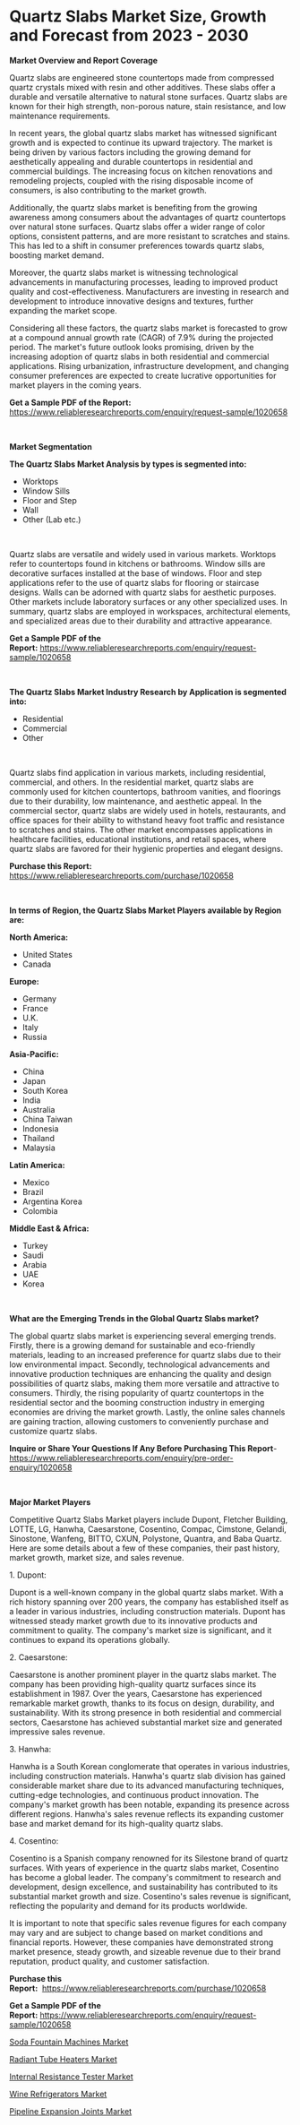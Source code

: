 <p><h1>Quartz Slabs Market Size, Growth and Forecast from 2023 - 2030</h1></p><p><strong>Market Overview and Report Coverage</strong></p>
<p><p>Quartz slabs are engineered stone countertops made from compressed quartz crystals mixed with resin and other additives. These slabs offer a durable and versatile alternative to natural stone surfaces. Quartz slabs are known for their high strength, non-porous nature, stain resistance, and low maintenance requirements.</p><p>In recent years, the global quartz slabs market has witnessed significant growth and is expected to continue its upward trajectory. The market is being driven by various factors including the growing demand for aesthetically appealing and durable countertops in residential and commercial buildings. The increasing focus on kitchen renovations and remodeling projects, coupled with the rising disposable income of consumers, is also contributing to the market growth.</p><p>Additionally, the quartz slabs market is benefiting from the growing awareness among consumers about the advantages of quartz countertops over natural stone surfaces. Quartz slabs offer a wider range of color options, consistent patterns, and are more resistant to scratches and stains. This has led to a shift in consumer preferences towards quartz slabs, boosting market demand.</p><p>Moreover, the quartz slabs market is witnessing technological advancements in manufacturing processes, leading to improved product quality and cost-effectiveness. Manufacturers are investing in research and development to introduce innovative designs and textures, further expanding the market scope.</p><p>Considering all these factors, the quartz slabs market is forecasted to grow at a compound annual growth rate (CAGR) of 7.9% during the projected period. The market's future outlook looks promising, driven by the increasing adoption of quartz slabs in both residential and commercial applications. Rising urbanization, infrastructure development, and changing consumer preferences are expected to create lucrative opportunities for market players in the coming years.</p></p>
<p><strong>Get a Sample PDF of the Report:</strong> <a href="https://www.reliableresearchreports.com/enquiry/request-sample/1020658">https://www.reliableresearchreports.com/enquiry/request-sample/1020658</a></p>
<p>&nbsp;</p>
<p><strong>Market Segmentation</strong></p>
<p><strong>The Quartz Slabs Market Analysis by types is segmented into:</strong></p>
<p><ul><li>Worktops</li><li>Window Sills</li><li>Floor and Step</li><li>Wall</li><li>Other (Lab etc.)</li></ul></p>
<p>&nbsp;</p>
<p><p>Quartz slabs are versatile and widely used in various markets. Worktops refer to countertops found in kitchens or bathrooms. Window sills are decorative surfaces installed at the base of windows. Floor and step applications refer to the use of quartz slabs for flooring or staircase designs. Walls can be adorned with quartz slabs for aesthetic purposes. Other markets include laboratory surfaces or any other specialized uses. In summary, quartz slabs are employed in workspaces, architectural elements, and specialized areas due to their durability and attractive appearance.</p></p>
<p><strong>Get a Sample PDF of the Report:</strong>&nbsp;<a href="https://www.reliableresearchreports.com/enquiry/request-sample/1020658">https://www.reliableresearchreports.com/enquiry/request-sample/1020658</a></p>
<p>&nbsp;</p>
<p><strong>The Quartz Slabs Market Industry Research by Application is segmented into:</strong></p>
<p><ul><li>Residential</li><li>Commercial</li><li>Other</li></ul></p>
<p>&nbsp;</p>
<p><p>Quartz slabs find application in various markets, including residential, commercial, and others. In the residential market, quartz slabs are commonly used for kitchen countertops, bathroom vanities, and floorings due to their durability, low maintenance, and aesthetic appeal. In the commercial sector, quartz slabs are widely used in hotels, restaurants, and office spaces for their ability to withstand heavy foot traffic and resistance to scratches and stains. The other market encompasses applications in healthcare facilities, educational institutions, and retail spaces, where quartz slabs are favored for their hygienic properties and elegant designs.</p></p>
<p><strong>Purchase this Report:</strong>&nbsp; <a href="https://www.reliableresearchreports.com/purchase/1020658">https://www.reliableresearchreports.com/purchase/1020658</a></p>
<p>&nbsp;</p>
<p><strong>In terms of Region, the Quartz Slabs Market Players available by Region are:</strong></p>
<p>
    <p> <strong> North America: </strong>
        <ul>
            <li>United States</li>
            <li>Canada</li>
        </ul>
        </p> 
    <p> <strong> Europe: </strong>
        <ul>
            <li>Germany</li>
            <li>France</li>
            <li>U.K.</li>
            <li>Italy</li>
            <li>Russia</li>
        </ul>
        </p> 
    <p> <strong> Asia-Pacific: </strong>
        <ul>
            <li>China</li>
            <li>Japan</li>
            <li>South Korea</li>
            <li>India</li>
            <li>Australia</li>
            <li>China Taiwan</li>
            <li>Indonesia</li>
            <li>Thailand</li>
            <li>Malaysia</li>
        </ul>
        </p> 
    <p> <strong> Latin America: </strong>
        <ul>
            <li>Mexico</li>
            <li>Brazil</li>
            <li>Argentina Korea</li>
            <li>Colombia</li>
        </ul>
        </p> 
    <p> <strong> Middle East & Africa: </strong>
        <ul>
            <li>Turkey</li>
            <li>Saudi</li>
            <li>Arabia</li>
            <li>UAE</li>
            <li>Korea</li>
        </ul>
    </p>
    </p>
<p>&nbsp;</p>
<p><strong>What are the Emerging Trends in the Global Quartz Slabs market?</strong></p>
<p><p>The global quartz slabs market is experiencing several emerging trends. Firstly, there is a growing demand for sustainable and eco-friendly materials, leading to an increased preference for quartz slabs due to their low environmental impact. Secondly, technological advancements and innovative production techniques are enhancing the quality and design possibilities of quartz slabs, making them more versatile and attractive to consumers. Thirdly, the rising popularity of quartz countertops in the residential sector and the booming construction industry in emerging economies are driving the market growth. Lastly, the online sales channels are gaining traction, allowing customers to conveniently purchase and customize quartz slabs.</p></p>
<p><strong>Inquire or Share Your Questions If Any Before Purchasing This Report</strong>- <a href="https://www.reliableresearchreports.com/enquiry/pre-order-enquiry/1020658">https://www.reliableresearchreports.com/enquiry/pre-order-enquiry/1020658</a></p>
<p>&nbsp;</p>
<p><strong>Major Market Players</strong></p>
<p><p>Competitive Quartz Slabs Market players include Dupont, Fletcher Building, LOTTE, LG, Hanwha, Caesarstone, Cosentino, Compac, Cimstone, Gelandi, Sinostone, Wanfeng, BITTO, CXUN, Polystone, Quantra, and Baba Quartz. Here are some details about a few of these companies, their past history, market growth, market size, and sales revenue.</p><p>1. Dupont:</p><p>Dupont is a well-known company in the global quartz slabs market. With a rich history spanning over 200 years, the company has established itself as a leader in various industries, including construction materials. Dupont has witnessed steady market growth due to its innovative products and commitment to quality. The company's market size is significant, and it continues to expand its operations globally.</p><p>2. Caesarstone:</p><p>Caesarstone is another prominent player in the quartz slabs market. The company has been providing high-quality quartz surfaces since its establishment in 1987. Over the years, Caesarstone has experienced remarkable market growth, thanks to its focus on design, durability, and sustainability. With its strong presence in both residential and commercial sectors, Caesarstone has achieved substantial market size and generated impressive sales revenue.</p><p>3. Hanwha:</p><p>Hanwha is a South Korean conglomerate that operates in various industries, including construction materials. Hanwha's quartz slab division has gained considerable market share due to its advanced manufacturing techniques, cutting-edge technologies, and continuous product innovation. The company's market growth has been notable, expanding its presence across different regions. Hanwha's sales revenue reflects its expanding customer base and market demand for its high-quality quartz slabs.</p><p>4. Cosentino:</p><p>Cosentino is a Spanish company renowned for its Silestone brand of quartz surfaces. With years of experience in the quartz slabs market, Cosentino has become a global leader. The company's commitment to research and development, design excellence, and sustainability has contributed to its substantial market growth and size. Cosentino's sales revenue is significant, reflecting the popularity and demand for its products worldwide.</p><p>It is important to note that specific sales revenue figures for each company may vary and are subject to change based on market conditions and financial reports. However, these companies have demonstrated strong market presence, steady growth, and sizeable revenue due to their brand reputation, product quality, and customer satisfaction.</p></p>
<p><strong>Purchase this Report:</strong>&nbsp;&nbsp;<a href="https://www.reliableresearchreports.com/purchase/1020658">https://www.reliableresearchreports.com/purchase/1020658</a></p>
<p></p>
<p><strong>Get a Sample PDF of the Report:</strong>&nbsp;<a href="https://www.reliableresearchreports.com/enquiry/request-sample/1020658">https://www.reliableresearchreports.com/enquiry/request-sample/1020658</a></p>
<p><p><a href="https://medium.com/@nicholasgarcia1914/decoding-soda-fountain-machines-market-metrics-market-share-trends-and-growth-patterns-da30d8ca4dd5">Soda Fountain Machines Market</a></p><p><a href="https://medium.com/@royross51/analyzing-radiant-tube-heaters-market-global-industry-perspective-and-forecast-2023-to-2030-94746e90cbb1">Radiant Tube Heaters Market</a></p><p><a href="https://medium.com/@henrywheeler53/internal-resistance-tester-market-insights-into-market-cagr-market-trends-and-growth-strategies-999dfd03ee07">Internal Resistance Tester Market</a></p><p><a href="https://medium.com/@frankpeters35/wine-refrigerators-market-furnishes-information-on-market-share-market-trends-and-market-growth-61f9f8bdde78">Wine Refrigerators Market</a></p><p><a href="https://medium.com/@timothychapman46/pipeline-expansion-joints-market-furnishes-information-on-market-share-market-trends-and-market-2d1dcad382b5">Pipeline Expansion Joints Market</a></p></p>